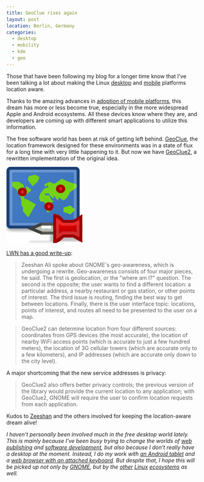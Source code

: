 ```yaml
---
title: GeoClue rises again
layout: post
location: Berlin, Germany
categories:
  - desktop
  - mobility
  - kde
  - geo
---
```

Those that have been following my blog for a longer time know that I've been talking a lot about making the Linux [desktop](http://bergie.iki.fi/blog/making_the_gnome_desktop_location-aware/) and [mobile](http://bergie.iki.fi/blog/iphone-geoclue_and_making_mobile_devices_location-aware/) platforms location aware.

Thanks to the amazing advances in [adoption of mobile platforms](http://bergie.iki.fi/blog/mobile-first-web/), this dream has more or less become true, especially in the more widespread Apple and Android ecosystems. All these devices know where they are, and developers are coming up with different smart applications to utilize this information.

The free software world has been at risk of getting left behind. [GeoClue](http://en.wikipedia.org/wiki/GeoClue), the location framework designed for these environments was in a state of flux for a long time with very little happening to it. But now we have [GeoClue2](http://gitorious.org/geoclue2#more), a rewritten implementation of the original idea.

![GeoClue](/files/geoclue-200.png)

[LWN has a good write-up](http://lwn.net/SubscriberLink/562141/d1e7180f05f40d60/):

> Zeeshan Ali spoke about GNOME's geo-awareness, which is undergoing a rewrite. Geo-awareness consists of four major pieces, he said. The first is geolocation, or the "where am I?" question. The second is the opposite; the user wants to find a different location: a particular address, a nearby restaurant or gas station, or other points of interest. The third issue is routing, finding the best way to get between locations. Finally, there is the user interface topic: locations, points of interest, and routes all need to be presented to the user on a map.

> GeoClue2 can determine location from four different sources: coordinates from GPS devices (the most accurate), the location of nearby WiFi access points (which is accurate to just a few hundred meters), the location of 3G cellular towers (which are accurate only to a few kilometers), and IP addresses (which are accurate only down to the city level).

A major shortcoming that the new service addresses is privacy:

> GeoClue2 also offers better privacy controls; the previous version of the library would provide the current location to any application; with GeoClue2, GNOME will require the user to confirm location requests from each application.

Kudos to [Zeeshan](http://www.linkedin.com/in/zeenix) and the others involved for keeping the location-aware dream alive!

*I haven't personally been involved much in the free desktop world lately. This is mainly because I've been busy trying to change the worlds of [web publishing](http://createjs.org/) and [software development](http://noflojs.org/), but also because I don't really have a desktop at the moment. Instead, I do my work with [an Android tablet](http://bergie.iki.fi/blog/working-on-android/) and a [web browser with an attached keyboard](http://www.google.de/intl/en/chrome/devices/chromebook-pixel/). But despite that, I hope this will be picked up not only by [GNOME](http://www.gnome.org/), but by the [other](http://www.ubuntu.com/) [Linux](https://sailfishos.org/) [ecosystems](http://kde.org/) as well.*
